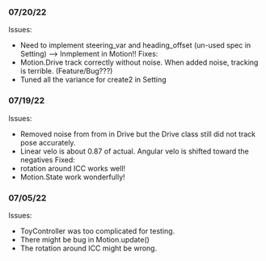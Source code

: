 ### 07/20/22
Issues:
- Need to implement steering_var and heading_offset (un-used spec in Setting) --> Inmplement in Motion!!
Fixes:
- Motion.Drive track correctly without noise. When added noise, tracking is terrible. (Feature/Bug???)
- Tuned all the variance for create2 in Setting
### 07/19/22
Issues:
- Removed noise from from in Drive but the Drive class still did not track pose accurately.
- Linear velo is about 0.87 of actual. Angular velo is shifted toward the negatives
Fixed:
- rotation around ICC works well!
- Motion.State work wonderfully!

### 07/05/22
Issues:
- ToyController was too complicated for testing.
- There might be bug in Motion.update()
- The rotation around ICC might be wrong.